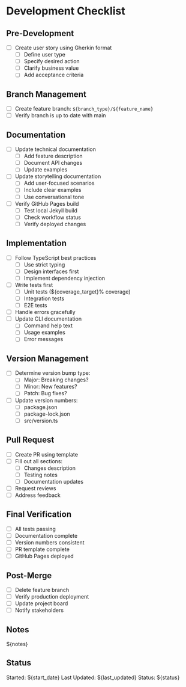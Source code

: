 # Development Checklist

## Pre-Development
- [ ] Create user story using Gherkin format
  - [ ] Define user type
  - [ ] Specify desired action
  - [ ] Clarify business value
  - [ ] Add acceptance criteria

## Branch Management
- [ ] Create feature branch: `${branch_type}/${feature_name}`
- [ ] Verify branch is up to date with main

## Documentation
- [ ] Update technical documentation
  - [ ] Add feature description
  - [ ] Document API changes
  - [ ] Update examples
- [ ] Update storytelling documentation
  - [ ] Add user-focused scenarios
  - [ ] Include clear examples
  - [ ] Use conversational tone
- [ ] Verify GitHub Pages build
  - [ ] Test local Jekyll build
  - [ ] Check workflow status
  - [ ] Verify deployed changes

## Implementation
- [ ] Follow TypeScript best practices
  - [ ] Use strict typing
  - [ ] Design interfaces first
  - [ ] Implement dependency injection
- [ ] Write tests first
  - [ ] Unit tests (${coverage_target}% coverage)
  - [ ] Integration tests
  - [ ] E2E tests
- [ ] Handle errors gracefully
- [ ] Update CLI documentation
  - [ ] Command help text
  - [ ] Usage examples
  - [ ] Error messages

## Version Management
- [ ] Determine version bump type:
  - [ ] Major: Breaking changes?
  - [ ] Minor: New features?
  - [ ] Patch: Bug fixes?
- [ ] Update version numbers:
  - [ ] package.json
  - [ ] package-lock.json
  - [ ] src/version.ts

## Pull Request
- [ ] Create PR using template
- [ ] Fill out all sections:
  - [ ] Changes description
  - [ ] Testing notes
  - [ ] Documentation updates
- [ ] Request reviews
- [ ] Address feedback

## Final Verification
- [ ] All tests passing
- [ ] Documentation complete
- [ ] Version numbers consistent
- [ ] PR template complete
- [ ] GitHub Pages deployed

## Post-Merge
- [ ] Delete feature branch
- [ ] Verify production deployment
- [ ] Update project board
- [ ] Notify stakeholders

## Notes
${notes}

## Status
Started: ${start_date}
Last Updated: ${last_updated}
Status: ${status}
